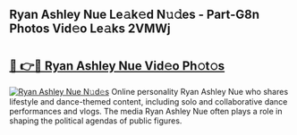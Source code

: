 ## Ryan Ashley Nue Le𝚊k𝚎d N𝚞𝚍es - Part-G8n Photos Vid𝚎o Le𝚊ks 2VMWj

# <h2><a href="http://fbag6o.evod.top/?m=Ryan+Ashley+Nue">🔗 👉🔴 Ryan Ashley Nue Vid𝚎o Ph𝚘t𝚘s</a></h2>

[![Ryan Ashley Nue N𝚞d𝚎s](https://i.imgur.com/8V9OHl7.gif)](http://fbag6o.evod.top/?m=Ryan+Ashley+Nue)
Online personality Ryan Ashley Nue who shares lifestyle and dance-themed content, including solo and collaborative dance performances and vlogs. The media Ryan Ashley Nue often plays a role in shaping the political agendas of public figures. 
